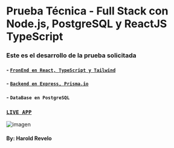 # Prueba Técnica - Full Stack con Node.js, PostgreSQL y ReactJS TypeScript

### Este es el desarrollo de la prueba solicitada

#### - [`FronEnd en React, TypeScript y Tailwind`](./front)
#### - [`Backend en Express, Prisma.io`](./back)
#### - `DataBase en PostgreSQL`

### [`LIVE APP`](https://just-play-front.vercel.app/)
![imagen](https://github.com/haroldrevelo/JustPlay/assets/68023264/d414c18b-2e13-4741-9231-1a93214d12b8)


#### By: Harold Revelo
